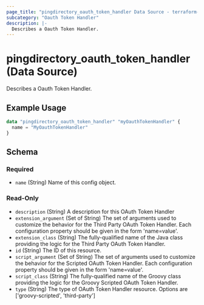 ```yaml
---
page_title: "pingdirectory_oauth_token_handler Data Source - terraform-provider-pingdirectory"
subcategory: "Oauth Token Handler"
description: |-
  Describes a Oauth Token Handler.
---
```


# pingdirectory_oauth_token_handler (Data Source)

Describes a Oauth Token Handler.

## Example Usage

```terraform
data "pingdirectory_oauth_token_handler" "myOauthTokenHandler" {
  name = "MyOauthTokenHandler"
}
```

<!-- schema generated by tfplugindocs -->
## Schema

### Required

- `name` (String) Name of this config object.

### Read-Only

- `description` (String) A description for this OAuth Token Handler
- `extension_argument` (Set of String) The set of arguments used to customize the behavior for the Third Party OAuth Token Handler. Each configuration property should be given in the form 'name=value'.
- `extension_class` (String) The fully-qualified name of the Java class providing the logic for the Third Party OAuth Token Handler.
- `id` (String) The ID of this resource.
- `script_argument` (Set of String) The set of arguments used to customize the behavior for the Scripted OAuth Token Handler. Each configuration property should be given in the form 'name=value'.
- `script_class` (String) The fully-qualified name of the Groovy class providing the logic for the Groovy Scripted OAuth Token Handler.
- `type` (String) The type of OAuth Token Handler resource. Options are ['groovy-scripted', 'third-party']


